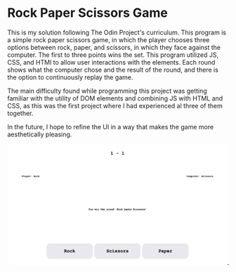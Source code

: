 # Rock Paper Scissors Game

This is my solution following The Odin Project's curriculum. This program is a simple rock paper scissors game, in which the player chooses three options between rock, paper, and scissors, in which they face against the computer. The first to three points wins the set. This program utilized JS, CSS, and HTMl to allow user interactions with the elements. Each round shows what the computer chose and the result of the round, and there is the option to continuously replay the game. 

The main difficulty found while programming this project was getting familiar with the utility of DOM elements and combining JS with HTML and CSS, as this was the first project where I had experienced al three of them together. 

In the future, I hope to refine the UI in a way that makes the game more aesthetically pleasing.

![Rock Paper Scissors Image](https://github.com/don04lee/odin-rps/blob/main/rpsimage.png)